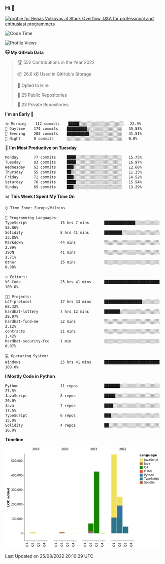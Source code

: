 ### Hi 👋
<a href="https://stackoverflow.com/users/14954249/benas-volkovas"><img src="https://stackoverflow.com/users/flair/14954249.png?theme=dark" width="208" height="58" alt="profile for Benas Volkovas at Stack Overflow, Q&amp;A for professional and enthusiast programmers" title="profile for Benas Volkovas at Stack Overflow, Q&amp;A for professional and enthusiast programmers"></a>

<!--START_SECTION:waka-->
![Code Time](http://img.shields.io/badge/Code%20Time-838%20hrs%205%20mins-blue)

![Profile Views](http://img.shields.io/badge/Profile%20Views-24-blue)

**🐱 My GitHub Data** 

> 🏆 552 Contributions in the Year 2022
 > 
> 📦 26.6 kB Used in GitHub's Storage 
 > 
> 💼 Opted to Hire
 > 
> 📜 25 Public Repositories 
 > 
> 🔑 23 Private Repositories  
 > 
**I'm an Early 🐤** 

```text
🌞 Morning    112 commits    █████░░░░░░░░░░░░░░░░░░░░   22.9% 
🌆 Daytime    174 commits    █████████░░░░░░░░░░░░░░░░   35.58% 
🌃 Evening    203 commits    ██████████░░░░░░░░░░░░░░░   41.51% 
🌙 Night      0 commits      ░░░░░░░░░░░░░░░░░░░░░░░░░   0.0%

```
📅 **I'm Most Productive on Tuesday** 

```text
Monday       77 commits     ████░░░░░░░░░░░░░░░░░░░░░   15.75% 
Tuesday      83 commits     ████░░░░░░░░░░░░░░░░░░░░░   16.97% 
Wednesday    62 commits     ███░░░░░░░░░░░░░░░░░░░░░░   12.68% 
Thursday     55 commits     ██░░░░░░░░░░░░░░░░░░░░░░░   11.25% 
Friday       71 commits     ███░░░░░░░░░░░░░░░░░░░░░░   14.52% 
Saturday     76 commits     ████░░░░░░░░░░░░░░░░░░░░░   15.54% 
Sunday       65 commits     ███░░░░░░░░░░░░░░░░░░░░░░   13.29%

```


📊 **This Week I Spent My Time On** 

```text
⌚︎ Time Zone: Europe/Vilnius

💬 Programming Languages: 
TypeScript               15 hrs 7 mins       ██████████████░░░░░░░░░░░   58.86% 
Solidity                 8 hrs 41 mins       ████████░░░░░░░░░░░░░░░░░   33.85% 
Markdown                 44 mins             ░░░░░░░░░░░░░░░░░░░░░░░░░   2.89% 
JSON                     41 mins             ░░░░░░░░░░░░░░░░░░░░░░░░░   2.71% 
Other                    15 mins             ░░░░░░░░░░░░░░░░░░░░░░░░░   0.98%

🔥 Editors: 
VS Code                  25 hrs 41 mins      █████████████████████████   100.0%

🐱‍💻 Projects: 
LCF-protocol             17 hrs 33 mins      █████████████████░░░░░░░░   68.32% 
hardhat-lottery          7 hrs 12 mins       ███████░░░░░░░░░░░░░░░░░░   28.07% 
hardhat-fund-me          32 mins             ░░░░░░░░░░░░░░░░░░░░░░░░░   2.12% 
contracts                21 mins             ░░░░░░░░░░░░░░░░░░░░░░░░░   1.42% 
hardhat-security-fcc     1 min               ░░░░░░░░░░░░░░░░░░░░░░░░░   0.07%

💻 Operating System: 
Windows                  25 hrs 41 mins      █████████████████████████   100.0%

```

**I Mostly Code in Python** 

```text
Python                   11 repos            ███████░░░░░░░░░░░░░░░░░░   27.5% 
JavaScript               8 repos             █████░░░░░░░░░░░░░░░░░░░░   20.0% 
Java                     7 repos             ████░░░░░░░░░░░░░░░░░░░░░   17.5% 
TypeScript               6 repos             ███░░░░░░░░░░░░░░░░░░░░░░   15.0% 
Solidity                 4 repos             ██░░░░░░░░░░░░░░░░░░░░░░░   10.0%

```


**Timeline**

![Chart not found](https://raw.githubusercontent.com/BenasVolkovas/BenasVolkovas/main/charts/bar_graph.png) 


 Last Updated on 25/08/2022 20:10:29 UTC
<!--END_SECTION:waka-->

